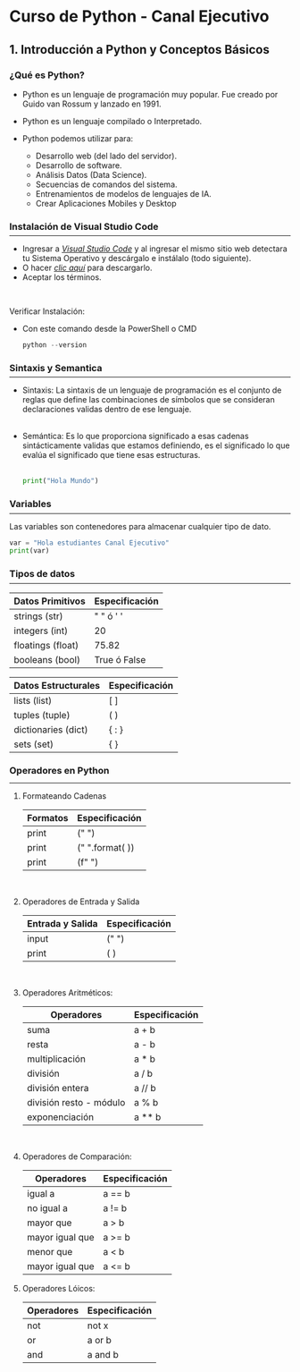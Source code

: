 # <b>Curso de Python - Canal Ejecutivo</b>

## 1. Introducción a Python y Conceptos Básicos

### ¿Qué es Python?

- Python es un lenguaje de programación muy popular. Fue creado por Guido van Rossum y lanzado en 1991.
- Python es un lenguaje compilado o Interpretado.

- Python podemos utilizar para:
  - Desarrollo web (del lado del servidor).
  - Desarrollo de software.
  - Análisis Datos (Data Science).
  - Secuencias de comandos del sistema.
  - Entrenamientos de modelos de lenguajes de IA.
  - Crear Aplicaciones Mobiles y Desktop

### Instalación de Visual Studio Code

<div style="margin-top: -10px"><hr></div>

- Ingresar a <em>[Visual Studio Code](https://code.visualstudio.com/) </em> y al ingresar el mismo sitio web detectara tu Sistema Operativo y descárgalo e instálalo (todo siguiente).
- O hacer <em>[clic aquí](https://code.visualstudio.com/docs/?dv=win64user) </em> para descargarlo.
- Aceptar los términos.

<p style="padding-top: 30px">Verificar Instalación:</p>

- <p>Con este comando desde la PowerShell o CMD<p>

  ```powershell
  python --version
  ```

### Sintaxis y Semantica

<div style="margin-top: -10px"><hr></div>

- Sintaxis: La sintaxis de un lenguaje de programación es el conjunto de reglas que define las combinaciones de símbolos que se consideran declaraciones validas dentro de ese lenguaje.<br><br>
- Semántica: Es lo que proporciona significado a esas cadenas sintácticamente validas que estamos definiendo, es el significado lo que evalúa el significado que tiene esas estructuras.<br><br>

  ```python
  print("Hola Mundo")
  ```

### Variables

<div style="margin-top: -10px"><hr></div>

Las variables son contenedores para almacenar cualquier tipo de dato.

```python
var = "Hola estudiantes Canal Ejecutivo"
print(var)
```

### Tipos de datos

<div style="margin-top: -10px"><hr></div>

| Datos Primitivos  | Especificación |
| ----------------- | -------------- |
| strings (str)     | " " ó ' '      |
| integers (int)    | 20             |
| floatings (float) | 75.82          |
| booleans (bool)   | True ó False   |

| Datos Estructurales | Especificación |
| ------------------- | -------------- |
| lists (list)        | [ ]            |
| tuples (tuple)      | ( )            |
| dictionaries (dict) | { : }          |
| sets (set)          | { }            |

### Operadores en Python

<div style="margin-top: -5px"><hr></div>

1. Formateando Cadenas

   | Formatos | Especificación  |
   | -------- | --------------- |
   | print    | (" ")           |
   | print    | (" ".format( )) |
   | print    | (f" ")          |

<br>

2. Operadores de Entrada y Salida

   | Entrada y Salida | Especificación |
   | ---------------- | -------------- |
   | input            | (" ")          |
   | print            | ( )            |

<br>

3. Operadores Aritméticos:

   | Operadores              | Especificación |
   | ----------------------- | -------------- |
   | suma                    | a + b          |
   | resta                   | a - b          |
   | multiplicación          | a \* b         |
   | división                | a / b          |
   | división entera         | a // b         |
   | división resto - módulo | a % b          |
   | exponenciación          | a \*\* b       |

<br>

4. Operadores de Comparación:

   | Operadores      | Especificación |
   | --------------- | -------------- |
   | igual a         | a == b         |
   | no igual a      | a != b         |
   | mayor que       | a > b          |
   | mayor igual que | a >= b         |
   | menor que       | a < b          |
   | mayor igual que | a <= b         |

5. Operadores Lóicos:

   | Operadores | Especificación |
   | ---------- | -------------- |
   | not        | not x          |
   | or         | a or b         |
   | and        | a and b        |
